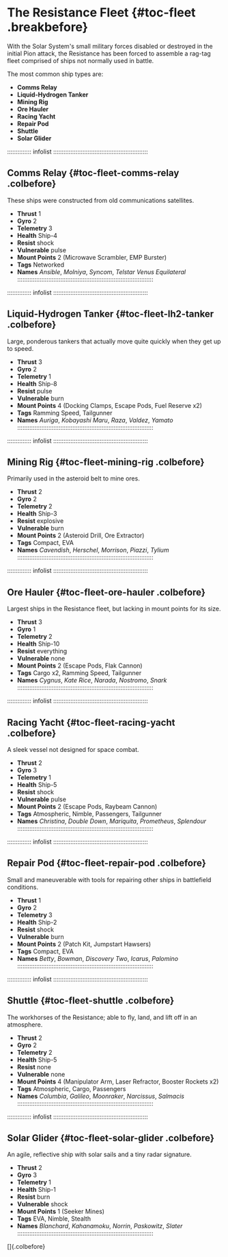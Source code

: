 # The Resistance Fleet {#toc-fleet .breakbefore}

With the Solar System's small military forces disabled or destroyed in the initial 
Pion attack, the Resistance has been forced to assemble a rag-tag fleet comprised
of ships not normally used in battle.

The most common ship types are:

- **Comms Relay**
- **Liquid-Hydrogen Tanker**
- **Mining Rig**
- **Ore Hauler**
- **Racing Yacht**
- **Repair Pod**
- **Shuttle**
- **Solar Glider**

:::::::::::::: infolist :::::::::::::::::::::::::::::::::::::::::::::::::::::::
## Comms Relay {#toc-fleet-comms-relay .colbefore}

These ships were constructed from old communications satellites.

- **Thrust** 1
- **Gyro** 2
- **Telemetry** 3
- **Health** Ship-4
- **Resist** shock
- **Vulnerable** pulse
- **Mount Points** 2 (Microwave Scrambler, EMP Burster)
- **Tags** Networked
- **Names** *Ansible*, *Molniya*, *Syncom*, *Telstar* *Venus Equilateral*
:::::::::::::::::::::::::::::::::::::::::::::::::::::::::::::::::::::::::::::::

:::::::::::::: infolist :::::::::::::::::::::::::::::::::::::::::::::::::::::::
## Liquid-Hydrogen Tanker {#toc-fleet-lh2-tanker .colbefore}

Large, ponderous tankers that actually move quite quickly when they get up to speed.

- **Thrust** 3
- **Gyro** 2
- **Telemetry** 1
- **Health** Ship-8
- **Resist** pulse
- **Vulnerable** burn
- **Mount Points** 4 (Docking Clamps, Escape Pods, Fuel Reserve x2)
- **Tags** Ramming Speed, Tailgunner
- **Names** *Auriga*, *Kobayashi Maru*, *Raza*, *Valdez*, *Yamato*
:::::::::::::::::::::::::::::::::::::::::::::::::::::::::::::::::::::::::::::::

:::::::::::::: infolist :::::::::::::::::::::::::::::::::::::::::::::::::::::::
## Mining Rig {#toc-fleet-mining-rig .colbefore}

Primarily used in the asteroid belt to mine ores.

- **Thrust** 2
- **Gyro** 2
- **Telemetry** 2
- **Health** Ship-3
- **Resist** explosive
- **Vulnerable** burn
- **Mount Points** 2 (Asteroid Drill, Ore Extractor)
- **Tags** Compact, EVA
- **Names** *Cavendish*, *Herschel*, *Morrison*, *Piazzi*, *Tylium*
:::::::::::::::::::::::::::::::::::::::::::::::::::::::::::::::::::::::::::::::

:::::::::::::: infolist :::::::::::::::::::::::::::::::::::::::::::::::::::::::
## Ore Hauler {#toc-fleet-ore-hauler .colbefore}

Largest ships in the Resistance fleet, but lacking in mount points for its size.

- **Thrust** 3
- **Gyro** 1
- **Telemetry** 2
- **Health** Ship-10
- **Resist** everything
- **Vulnerable** none
- **Mount Points** 2 (Escape Pods, Flak Cannon)
- **Tags** Cargo x2, Ramming Speed, Tailgunner
- **Names** *Cygnus*, *Kate Rice*, *Narada*, *Nostromo*, *Snark*
:::::::::::::::::::::::::::::::::::::::::::::::::::::::::::::::::::::::::::::::

:::::::::::::: infolist :::::::::::::::::::::::::::::::::::::::::::::::::::::::
## Racing Yacht {#toc-fleet-racing-yacht .colbefore}

A sleek vessel not designed for space combat.

- **Thrust** 2
- **Gyro** 3
- **Telemetry** 1
- **Health** Ship-5
- **Resist** shock
- **Vulnerable** pulse
- **Mount Points** 2 (Escape Pods, Raybeam Cannon)
- **Tags** Atmospheric, Nimble, Passengers, Tailgunner
- **Names** *Christina*, *Double Down*, *Mariquita*, *Prometheus*, *Splendour*
:::::::::::::::::::::::::::::::::::::::::::::::::::::::::::::::::::::::::::::::

:::::::::::::: infolist :::::::::::::::::::::::::::::::::::::::::::::::::::::::
## Repair Pod {#toc-fleet-repair-pod .colbefore}

Small and maneuverable with tools for repairing other ships in battlefield conditions.

- **Thrust** 1
- **Gyro** 2
- **Telemetry** 3
- **Health** Ship-2
- **Resist** shock
- **Vulnerable** burn
- **Mount Points** 2 (Patch Kit, Jumpstart Hawsers)
- **Tags** Compact, EVA
- **Names** *Betty*, *Bowman*, *Discovery Two*, *Icarus*, *Palomino*
:::::::::::::::::::::::::::::::::::::::::::::::::::::::::::::::::::::::::::::::

:::::::::::::: infolist :::::::::::::::::::::::::::::::::::::::::::::::::::::::
## Shuttle {#toc-fleet-shuttle .colbefore}

The workhorses of the Resistance; able to fly, land, and lift off in an atmosphere.

- **Thrust** 2
- **Gyro** 2
- **Telemetry** 2
- **Health** Ship-5
- **Resist** none
- **Vulnerable** none
- **Mount Points** 4 (Manipulator Arm, Laser Refractor, Booster Rockets x2)
- **Tags** Atmospheric, Cargo, Passengers
- **Names** *Columbia*, *Galileo*, *Moonraker*, *Narcissus*, *Salmacis*
:::::::::::::::::::::::::::::::::::::::::::::::::::::::::::::::::::::::::::::::

:::::::::::::: infolist :::::::::::::::::::::::::::::::::::::::::::::::::::::::
## Solar Glider {#toc-fleet-solar-glider .colbefore}

An agile, reflective ship with solar sails and a tiny radar signature.

- **Thrust** 2
- **Gyro** 3
- **Telemetry** 1
- **Health** Ship-1
- **Resist** burn
- **Vulnerable** shock
- **Mount Points** 1 (Seeker Mines)
- **Tags** EVA, Nimble, Stealth
- **Names** *Blanchard*, *Kahanamoku*, *Norrin*, *Paskowitz*, *Slater*
:::::::::::::::::::::::::::::::::::::::::::::::::::::::::::::::::::::::::::::::

[]{.colbefore}

